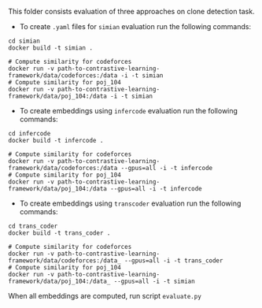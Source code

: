 This folder consists evaluation of three approaches on clone detection task.

- To create `.yaml` files for `simian` evaluation run the following commands:
```
cd simian
docker build -t simian .

# Compute similarity for codeforces
docker run -v path-to-contrastive-learning-framework/data/codeforces:/data -i -t simian
# Compute similarity for poj_104
docker run -v path-to-contrastive-learning-framework/data/poj_104:/data -i -t simian
``` 

- To create embeddings using `infercode` evaluation run the following commands:
```
cd infercode
docker build -t infercode .

# Compute similarity for codeforces
docker run -v path-to-contrastive-learning-framework/data/codeforces:/data --gpus=all -i -t infercode
# Compute similarity for poj_104
docker run -v path-to-contrastive-learning-framework/data/poj_104:/data --gpus=all -i -t infercode
``` 

- To create embeddings using `transcoder` evaluation run the following commands:
```
cd trans_coder
docker build -t trans_coder .

# Compute similarity for codeforces
docker run -v path-to-contrastive-learning-framework/data/codeforces:/data_ --gpus=all -i -t trans_coder
# Compute similarity for poj_104
docker run -v path-to-contrastive-learning-framework/data/poj_104:/data_ --gpus=all -i -t simian
``` 
When all embeddings are computed, run script `evaluate.py` 
